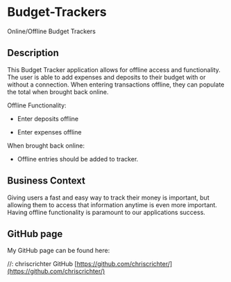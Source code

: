 # Budget-Trackers
Online/Offline Budget Trackers

## Description

This Budget Tracker application allows for offline access and functionality. The user is able to add expenses and deposits to their budget with or without a connection. When entering transactions offline, they can populate the total when brought back online.

Offline Functionality:

  * Enter deposits offline

  * Enter expenses offline

When brought back online:

  * Offline entries should be added to tracker.

## Business Context

Giving users a fast and easy way to track their money is important, but allowing them to access that information anytime is even more important. Having offline functionality is paramount to our applications success.

## GitHub page

My GitHub page can be found here:

//: chriscrichter GitHub [https://github.com/chriscrichter/](https://github.com/chriscrichter/)
